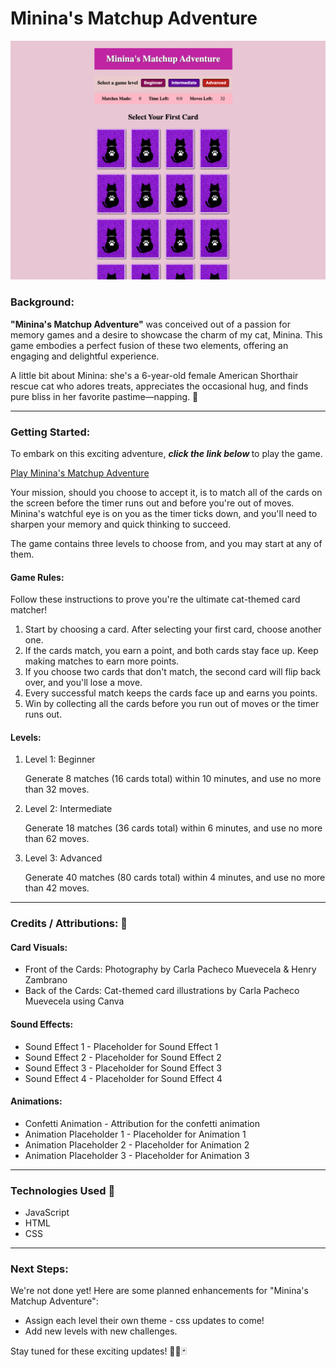 # Minina's Matchup Adventure

![Screenshot of a card matching game with colorful cat-themed cards laid out in a grid.](./images/game-screenshot.png)
### Background:
**"Minina's Matchup Adventure"** was conceived out of a passion for memory games and a desire to showcase the charm of my cat, Minina. This game embodies a perfect fusion of these two elements, offering an engaging and delightful experience.

A little bit about Minina: she's a 6-year-old female American Shorthair rescue cat who adores treats, appreciates the occasional hug, and finds pure bliss in her favorite pastime—napping. 🐾

***
### Getting Started:
To embark on this exciting adventure, <em><strong>click the link below </strong></em> to play the game. 

[Play Minina's Matchup Adventure](https://www.carla-minina-match-game.netlify.app/)

Your mission, should you choose to accept it, is to match all of the cards on the screen before the timer runs out and before you're out of moves. Minina's watchful eye is on you as the timer ticks down, and you'll need to sharpen your memory and quick thinking to succeed. 

The game contains three levels to choose from, and you may start at any of them.

#### Game Rules:
Follow these instructions to prove you're the ultimate cat-themed card matcher!

1. Start by choosing a card.
After selecting your first card, choose another one.
2. If the cards match, you earn a point, and both cards stay face up.
Keep making matches to earn more points.
3. If you choose two cards that don't match, the second card will flip back over, and you'll lose a move.
4. Every successful match keeps the cards face up and earns you points.
5. Win by collecting all the cards before you run out of moves or the timer runs out.



#### Levels:

1. Level 1: Beginner

     Generate 8 matches (16 cards total) within 10 minutes, and use no more than 32 moves.


2. Level 2: Intermediate

    Generate 18 matches (36 cards total) within 6 minutes, and use no more than 62 moves.


3. Level 3: Advanced

    Generate 40 matches (80 cards total) within 4 minutes, and use no more than 42 moves.

***
### Credits   /  Attributions: 🙌

#### Card Visuals:
* Front of the Cards: Photography by Carla Pacheco Muevecela & Henry Zambrano
* Back of the Cards: Cat-themed card illustrations by Carla Pacheco Muevecela using Canva

#### Sound Effects:
* Sound Effect 1 - Placeholder for Sound Effect 1
* Sound Effect 2 - Placeholder for Sound Effect 2
* Sound Effect 3 - Placeholder for Sound Effect 3
* Sound Effect 4 - Placeholder for Sound Effect 4

#### Animations:
* Confetti Animation - Attribution for the confetti animation
* Animation Placeholder 1 - Placeholder for Animation 1
* Animation Placeholder 2 - Placeholder for Animation 2
* Animation Placeholder 3 - Placeholder for Animation 3
***
### Technologies Used 💾
* JavaScript
* HTML
* CSS
***
### Next Steps:
We're not done yet! Here are some planned enhancements for "Minina's Matchup Adventure":

* Assign each level their own theme - css updates to come!
* Add new levels with new challenges.

Stay tuned for these exciting updates! 🐾😸🃏